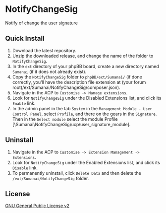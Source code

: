 NotifyChangeSig
=======================

Notify of change the user signature

## Quick Install

1. Download the latest repository.
2. Unzip the downloaded release, and change the name of the folder to `NotifyChangeSig`.
3. In the `ext` directory of your phpBB board, create a new directory named `Sumanai` (if it does not already exist).
4. Copy the `NotifyChangeSig` folder to `phpBB/ext/Sumanai/` (if done correctly, you'll have the description file extension at (your forum root)/ext/Sumanai/NotifyChangeSig/composer.json).
5. Navigate in the ACP to `Customise -> Manage extensions`.
6. Look for `NotifyChangeSig` under the Disabled Extensions list, and click its `Enable` link.
7. In the admin panel in the tab `System` in the `Management Module - User Control Panel`, select `Profile`, and there on the gears in the `Signature`. Then in the `Select module` select the module Profile [\Sumanai\NotifyChangeSig\ucp\user_signature_module].

## Uninstall
1. Navigate in the ACP to `Customise -> Extension Management -> Extensions`.
2. Look for `NotifyChangeSig` under the Enabled Extensions list, and click its `Disable` link.
3. To permanently uninstall, click `Delete Data` and then delete the `/ext/Sumanai/NotifyChangeSig` folder.

## License
[GNU General Public License v2](http://opensource.org/licenses/GPL-2.0)
